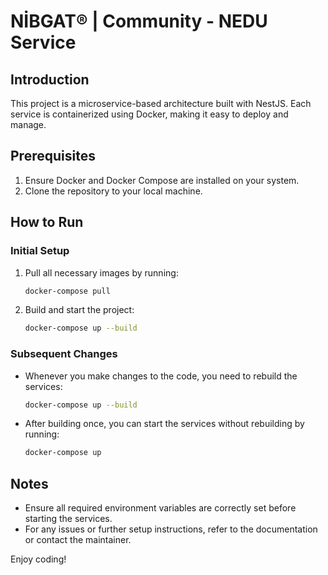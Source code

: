 # NİBGAT® | Community - NEDU Service

## Introduction
This project is a microservice-based architecture built with NestJS. Each service is containerized using Docker, making it easy to deploy and manage.

## Prerequisites
1. Ensure Docker and Docker Compose are installed on your system.
2. Clone the repository to your local machine.

## How to Run

### Initial Setup
1. Pull all necessary images by running:
   ```bash
   docker-compose pull
   ```

2. Build and start the project:
   ```bash
   docker-compose up --build
   ```

### Subsequent Changes
- Whenever you make changes to the code, you need to rebuild the services:
  ```bash
  docker-compose up --build
  ```

- After building once, you can start the services without rebuilding by running:
  ```bash
  docker-compose up
  ```

## Notes
- Ensure all required environment variables are correctly set before starting the services.
- For any issues or further setup instructions, refer to the documentation or contact the maintainer.

Enjoy coding!

